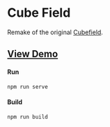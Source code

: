 # Cube Field

Remake of the original [Cubefield](https://www.cubefield.org.uk/).

## [View Demo](http://cubefield.austen.info/)

#### Run
`npm run serve`

#### Build
`npm run build`